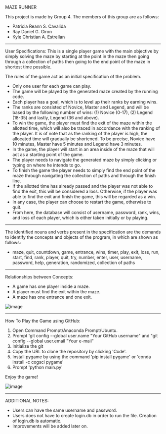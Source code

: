 MAZE RUNNER

This project is made by Group 4.
The members of this group are as follows:
- Patricia Reann S. Cavalida
- Ray Daniel G. Giron
- Kyle Christian A. Estrellan

______

User Specifications:
This is a single player game with the main objective by simply solving the 
maze by starting at the point in the maze then going through a collection of 
paths then going to the end point of the maze in shortest time possible.

The rules of the game act as an initial specification of the problem.

- Only one user for each game can play.
- The game will be played by the generated maze created by the running code.
- Each player has a goal, which is to level up their ranks by earning wins.
- The ranks are consisted of Novice, Master and Legend, and will be 
based by the following number of wins: (1) Novice (0-17), (2) Legend 
(18-35) and lastly, Legend (36 and above).
- To win the game, the player must find the exit of the maze within the 
allotted time, which will also be traced in accordance with the ranking 
of the player. It is of note that as the ranking of the player is high, the 
allocated time will gradually be shortened. To be precise, Novice have
10 minutes, Master have 5 minutes and Legend have 3 minutes.
- In the game, the player will start in an area inside of the maze that will 
act as a starting point of the game.
- The player needs to navigate the generated maze by simply clicking or 
typing on where he intends to go.
- To finish the game the player needs to simply find the end point of the 
maze through navigating the collection of paths and through the finish 
line.
- If the allotted time has already passed and the player was not able to 
find the exit, this will be considered a loss. Otherwise, if the player was 
able to find the exit and finish the game, this will be regarded as a win.
- In any case, the player can choose to restart the game, otherwise to 
quit.
- From here, the database will consist of username, password, rank, wins, 
and loss of each player, which is either taken initially or by playing.
___________________________________________________________________________________

The identified nouns and verbs present in the specification are the demands 
to identify the concepts and objects of the program, in which are shown as 
follows:
- maze, quit, countdown, game, entrance, 
wins, timer, play, exit, loss, 
run, start, find, rank, player, 
quit, try, number, enter, user, 
username, password, help, generation, 
randomized, collection of paths
___________________________________________________________________________________

Relationships between Concepts:

- A game has one player inside a maze.
- A player must find the exit within the maze.
- A maze has one entrance and one exit.

![image](https://user-images.githubusercontent.com/57428743/116770818-d918a300-aa78-11eb-8c3a-6998fa7a796c.png)

___________________________________________________________________________________

How To Play the Game using GitHub:

1. Open Command Prompt/Anaconda Prompt/Ubuntu.
2. Prompt 'git config --global user.name "Your GitHub username" and "git config --global user.email "Your e-mail"
3. Initialize the git
4. Copy the URL to clone the repository by clicking 'Code'.
5. Install pygame by using the command 'pip install pygame' or 'conda install -c cogsci pygame'
6. Prompt 'python main.py'

Enjoy the game!

![image](https://user-images.githubusercontent.com/57428743/118305426-87612580-b51a-11eb-954f-a586a6f7cecb.png)
___________________________________________________________________________________

ADDITIONAL NOTES:

- Users can have the same username and password.
- Users does not have to create login.db in order to run the file. Creation of login.db is automatic.
- Improvements will be added later on.
